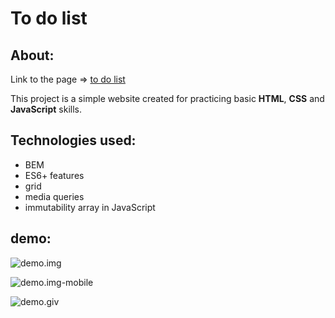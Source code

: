 # To do list
## About:
Link to the page => [to do list](https://dorotakar.github.io/todolist/)


This project is a simple website created for practicing basic **HTML**, **CSS** and **JavaScript** skills.
## Technologies used:
- BEM
- ES6+ features
- grid
- media queries
- immutability array in JavaScript

## demo:
![demo.img](https://github.com/DorotaKar/todo-list/blob/main/images/img-readme-2.png)

![demo.img-mobile](https://github.com/DorotaKar/todo-list/blob/main/images/img-readme-mobile-2.png)

![demo.giv](https://github.com/DorotaKar/todo-list/blob/main/images/readme.gif)
